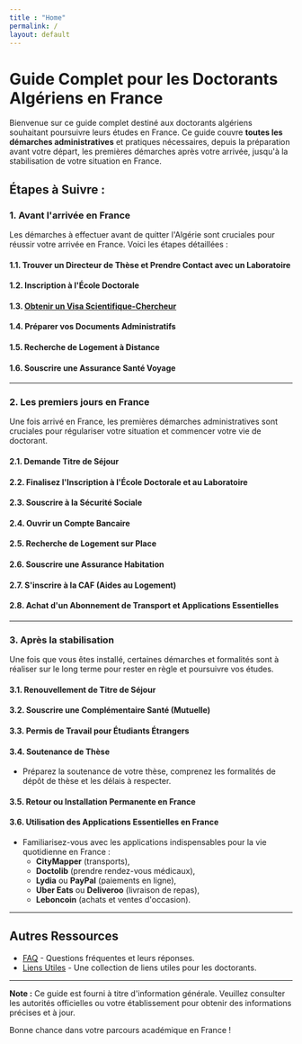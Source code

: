 ```yaml
---
title : "Home"
permalink: /
layout: default
---
```


# Guide Complet pour les Doctorants Algériens en France

Bienvenue sur ce guide complet destiné aux doctorants algériens souhaitant poursuivre leurs études en France. Ce guide couvre **toutes les démarches administratives** et pratiques nécessaires, depuis la préparation avant votre départ, les premières démarches après votre arrivée, jusqu'à la stabilisation de votre situation en France.


## Étapes à Suivre :

### 1. Avant l'arrivée en France
Les démarches à effectuer avant de quitter l'Algérie sont cruciales pour réussir votre arrivée en France. Voici les étapes détaillées :

#### 1.1. Trouver un Directeur de Thèse et Prendre Contact avec un Laboratoire

#### 1.2. Inscription à l'École Doctorale

#### 1.3. [Obtenir un Visa Scientifique-Chercheur](https://ali1sba.github.io/PhD-France/demandeVisa)

#### 1.4. Préparer vos Documents Administratifs

#### 1.5. Recherche de Logement à Distance

#### 1.6. Souscrire une Assurance Santé Voyage

---

### 2. Les premiers jours en France
Une fois arrivé en France, les premières démarches administratives sont cruciales pour régulariser votre situation et commencer votre vie de doctorant.

#### 2.1. Demande Titre de Séjour

#### 2.2. Finalisez l'Inscription à l'École Doctorale et au Laboratoire

#### 2.3. Souscrire à la Sécurité Sociale

#### 2.4. Ouvrir un Compte Bancaire


#### 2.5. Recherche de Logement sur Place

#### 2.6. Souscrire une Assurance Habitation

#### 2.7. S'inscrire à la CAF (Aides au Logement)

#### 2.8. Achat d'un Abonnement de Transport et Applications Essentielles

---

### 3. Après la stabilisation
Une fois que vous êtes installé, certaines démarches et formalités sont à réaliser sur le long terme pour rester en règle et poursuivre vos études.

#### 3.1. Renouvellement de Titre de Séjour


#### 3.2. Souscrire une Complémentaire Santé (Mutuelle)

#### 3.3. Permis de Travail pour Étudiants Étrangers

#### 3.4. Soutenance de Thèse
   - Préparez la soutenance de votre thèse, comprenez les formalités de dépôt de thèse et les délais à respecter.

#### 3.5. Retour ou Installation Permanente en France

#### 3.6. Utilisation des Applications Essentielles en France
   - Familiarisez-vous avec les applications indispensables pour la vie quotidienne en France : 
      - **CityMapper** (transports),
      - **Doctolib** (prendre rendez-vous médicaux),
      - **Lydia** ou **PayPal** (paiements en ligne),
      - **Uber Eats** ou **Deliveroo** (livraison de repas),
      - **Leboncoin** (achats et ventes d'occasion).

---

## Autres Ressources
- [FAQ](faq.md) - Questions fréquentes et leurs réponses.
- [Liens Utiles](liens-utiles.md) - Une collection de liens utiles pour les doctorants.

---

**Note :** Ce guide est fourni à titre d'information générale. Veuillez consulter les autorités officielles ou votre établissement pour obtenir des informations précises et à jour.

Bonne chance dans votre parcours académique en France !